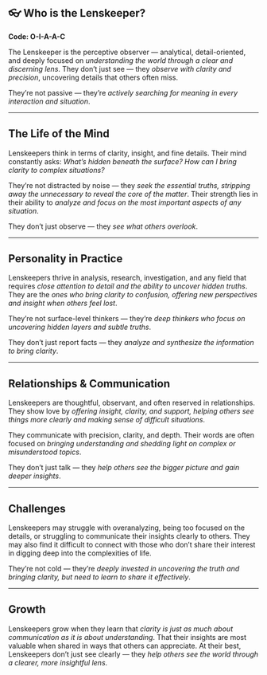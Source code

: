 ## 👓 Who is the Lenskeeper?  
**Code: O-I-A-A-C**

The Lenskeeper is the perceptive observer — analytical, detail-oriented, and deeply focused on *understanding the world through a clear and discerning lens*. They don’t just see — they *observe with clarity and precision*, uncovering details that others often miss.

They’re not passive — they’re *actively searching for meaning in every interaction and situation*.

---

## The Life of the Mind

Lenskeepers think in terms of clarity, insight, and fine details. Their mind constantly asks: *What’s hidden beneath the surface? How can I bring clarity to complex situations?*

They’re not distracted by noise — they *seek the essential truths, stripping away the unnecessary to reveal the core of the matter*. Their strength lies in their ability to *analyze and focus on the most important aspects of any situation*.

They don’t just observe — they *see what others overlook*.

---

## Personality in Practice

Lenskeepers thrive in analysis, research, investigation, and any field that requires *close attention to detail and the ability to uncover hidden truths*. They are the *ones who bring clarity to confusion, offering new perspectives and insight when others feel lost*.

They’re not surface-level thinkers — they’re *deep thinkers who focus on uncovering hidden layers and subtle truths*.

They don’t just report facts — they *analyze and synthesize the information to bring clarity*.

---

## Relationships & Communication

Lenskeepers are thoughtful, observant, and often reserved in relationships. They show love by *offering insight, clarity, and support, helping others see things more clearly and making sense of difficult situations*.

They communicate with precision, clarity, and depth. Their words are often focused on *bringing understanding and shedding light on complex or misunderstood topics*.

They don’t just talk — they *help others see the bigger picture and gain deeper insights*.

---

## Challenges

Lenskeepers may struggle with overanalyzing, being too focused on the details, or struggling to communicate their insights clearly to others. They may also find it difficult to connect with those who don’t share their interest in digging deep into the complexities of life.

They’re not cold — they’re *deeply invested in uncovering the truth and bringing clarity, but need to learn to share it effectively*.

---

## Growth

Lenskeepers grow when they learn that *clarity is just as much about communication as it is about understanding*. That their insights are most valuable when shared in ways that others can appreciate. At their best, Lenskeepers don’t just see clearly — they *help others see the world through a clearer, more insightful lens*.
